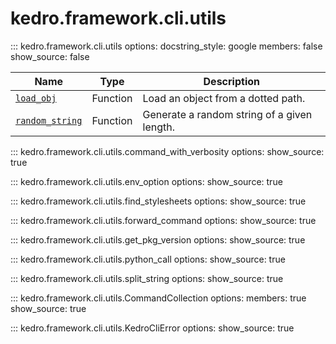 # kedro.framework.cli.utils

::: kedro.framework.cli.utils
    options:
      docstring_style: google
      members: false
      show_source: false

| Name                          | Type       | Description                                      |
|-------------------------------|------------|--------------------------------------------------|
| [`load_obj`](#kedro.utils.load_obj) | Function   | Load an object from a dotted path.              |
| [`random_string`](#kedro.utils.random_string) | Function   | Generate a random string of a given length.     |  

::: kedro.framework.cli.utils.command_with_verbosity
    options:
      show_source: true

::: kedro.framework.cli.utils.env_option
    options:
      show_source: true

::: kedro.framework.cli.utils.find_stylesheets
    options:
      show_source: true

::: kedro.framework.cli.utils.forward_command
    options:
      show_source: true

::: kedro.framework.cli.utils.get_pkg_version
    options:
      show_source: true

::: kedro.framework.cli.utils.python_call
    options:
      show_source: true

::: kedro.framework.cli.utils.split_string
    options:
      show_source: true

::: kedro.framework.cli.utils.CommandCollection
    options:
      members: true
      show_source: true

::: kedro.framework.cli.utils.KedroCliError
    options:
      show_source: true